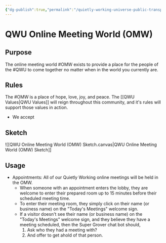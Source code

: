 ```yaml
---
{"dg-publish":true,"permalink":"/quietly-working-universe-public-transparency-project/qwu-online-meeting-world-omw/","noteIcon":""}
---
```


# QWU Online Meeting World (OMW)
## Purpose
The online meeting world #OMW exists to provide a place for the people of the #QWU to come together no matter when in the world you currently are.

## Rules 
The #OMW is a place of hope, love, joy, and peace. The [[QWU Values\|QWU Values]] will reign throughout this community, and it's rules will support those values in action.
- We accept

## Sketch
![[QWU Online Meeting World (OMW) Sketch.canvas|QWU Online Meeting World (OMW) Sketch]]

## Usage

- Appointments: All of our Quietly Working online meetings will be held in the OMW.
	- When someone with an appointment enters the lobby, they are welcome to enter their prepared room up to 15 minutes before their scheduled meeting time. 
	- To enter their meeting room, they simply click on their name (or business name) on the "Today's Meetings" welcome sign.
	- If a visitor doesn't see their name (or business name) on the "Today's Meetings" welcome sign, and they believe they have a meeting scheduled, then the Super Grover chat bot should,
		1. Ask who they had a meeting with?
		2. And offer to get ahold of that person.
